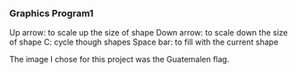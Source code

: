 ### Graphics Program1

Up arrow: to scale up the size of shape
Down arrow: to scale down the size of shape
C:  cycle though shapes
Space bar: to fill with the current shape

The image I chose for this project was the Guatemalen flag. 
